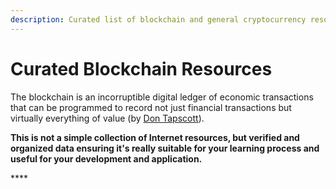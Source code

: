 ```yaml
---
description: Curated list of blockchain and general cryptocurrency resources
---
```


# Curated Blockchain Resources

The blockchain is an incorruptible digital ledger of economic transactions that can be programmed to record not just financial transactions but virtually everything of value \(by [Don Tapscott](https://www.linkedin.com/pulse/whats-next-generation-internet-surprise-its-all-don-tapscott)\).

**This is not a simple collection of Internet resources, but verified and organized data ensuring it's really suitable for your learning process and useful for your development and application.**

\*\*\*\*

